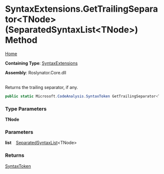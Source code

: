 # SyntaxExtensions\.GetTrailingSeparator\<TNode>\(SeparatedSyntaxList\<TNode>\) Method

[Home](../../../README.md)

**Containing Type**: [SyntaxExtensions](../README.md)

**Assembly**: Roslynator\.Core\.dll

\
Returns the trailing separator, if any\.

```csharp
public static Microsoft.CodeAnalysis.SyntaxToken GetTrailingSeparator<TNode>(this Microsoft.CodeAnalysis.SeparatedSyntaxList<TNode> list) where TNode : Microsoft.CodeAnalysis.SyntaxNode
```

### Type Parameters

**TNode**

### Parameters

**list** &ensp; [SeparatedSyntaxList](https://docs.microsoft.com/en-us/dotnet/api/microsoft.codeanalysis.separatedsyntaxlist-1)\<TNode>

### Returns

[SyntaxToken](https://docs.microsoft.com/en-us/dotnet/api/microsoft.codeanalysis.syntaxtoken)

